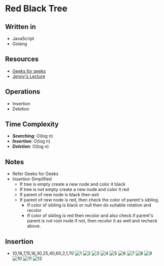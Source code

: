 # **Red Black Tree**

## Written in
* JavaScript
* Golang

## Resources
* [Geeks for geeks](https://www.geeksforgeeks.org/red-black-tree-set-1-introduction-2/) 
* [Jenny's Lecture](https://www.youtube.com/watch?v=3RQtq7PDHog&t=2s) 



## Operations
* Insertion 
* Deletion


## Time Complexity
* **_Searching_**: O(log n)
* **_Insertion_**: O(log n)
* **_Deletion_**: O(log n)

## Notes
* Refer Geeks for Geeks
* Insertion Simplified 
    * If tree is empty create a new node and color it black
    * If tree is not empty create a new node and color it red
    * If parent of new node is black then exit
    * If parent of new node is red, then check the color of parent's sibling.
        * If color of sibling is black or null then do suitable rotation and recolor
        * If color of sibling is red then recolor and also check if parent's parent is not root node if not, then recolor it as well and recheck above.

## Insertion
* 10,18,7,15,16,30,25,40,60,2,1,70
![1](https://ibb.co/MS57q5H)
![2](https://ibb.co/cT9DyL1)
![3](https://ibb.co/5kTGvT6)
![4](https://ibb.co/qndmWXs)
![5](https://ibb.co/9bvCTff)
![6](https://ibb.co/8Df5w0y)
![7](https://ibb.co/30QZJtp)
![8](https://ibb.co/rQJVTMJ)
![9](https://ibb.co/7tG1kQC)
![10](https://ibb.co/486pnzH)
![11](https://ibb.co/5WRCB0p)
![12](https://ibb.co/02x5zxV)
